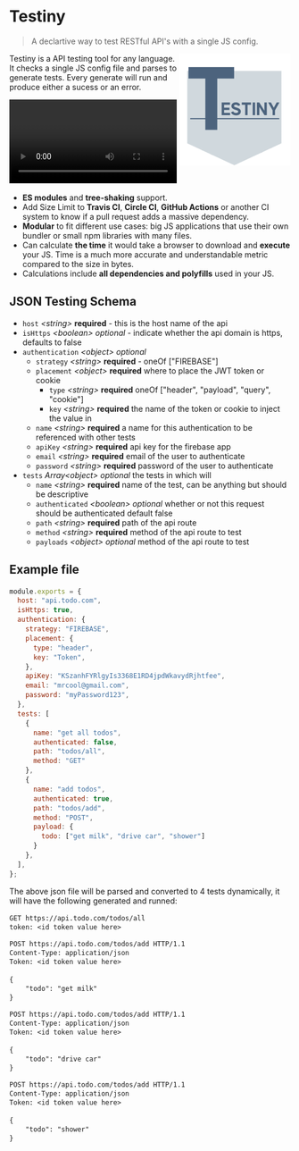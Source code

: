 # Testiny 

> A declartive way to test RESTful API's with a single JS config.

<img src="testiny_logo-200x200.png" align="right"
     alt="Size Limit logo by Anton Lovchikov">

Testiny is a API testing tool for any language. It checks a single JS config file and parses to generate tests. Every generate will run and produce either a sucess or an error. 

![demo](https://user-images.githubusercontent.com/70663071/114795232-b6d21600-9d53-11eb-862f-0e168deceb4e.mov)

* **ES modules** and **tree-shaking** support.
* Add Size Limit to **Travis CI**, **Circle CI**, **GitHub Actions**
  or another CI system to know if a pull request adds a massive dependency.
* **Modular** to fit different use cases: big JS applications
  that use their own bundler or small npm libraries with many files.
* Can calculate **the time** it would take a browser
  to download and **execute** your JS. Time is a much more accurate
  and understandable metric compared to the size in bytes.
* Calculations include **all dependencies and polyfills**
  used in your JS.





## JSON Testing Schema

- `host` _&lt;string&gt;_ **required** - this is the host name of the api 
- `isHttps` _&lt;boolean&gt;_ *optional* - indicate whether the api domain is https, defaults to false
- `authentication` _&lt;object&gt;_ *optional*
    - `strategy` _&lt;string&gt;_  **required** - oneOf ["FIREBASE"]
    - `placement` _&lt;object&gt;_ **required** where to place the JWT token or cookie
        - `type` _&lt;string&gt;_ **required** oneOf ["header", "payload", "query", "cookie"]
        - `key` _&lt;string&gt;_ **required** the name of the token or cookie to inject the value in
    - `name` _&lt;string&gt;_ **required** a name for this authentication to be referenced with other tests
    - `apiKey` _&lt;string&gt;_ **required** api key for the firebase app
    - `email` _&lt;string&gt;_ **required** email of the user to authenticate 
    - `password` _&lt;string&gt;_ **required** password of the user to authenticate 
- `tests` _Array&lt;object&gt;_ *optional* the tests in which will 
    - `name` _&lt;string&gt;_ **required** name of the test, can be anything but should be descriptive
    - `authenticated` _&lt;boolean&gt;_ *optional* whether or not this request should be authenticated default false
    - `path` _&lt;string&gt;_ **required** path of the api route
    - `method` _&lt;string&gt;_ **required** method of the api route to test
    - `payloads` _&lt;object&gt;_ *optional* method of the api route to test
    


## Example file

```js
module.exports = {
  host: "api.todo.com",
  isHttps: true,
  authentication: {
    strategy: "FIREBASE",
    placement: {
      type: "header",
      key: "Token",
    },
    apiKey: "KSzanhFYRlgyIs3368E1RD4jpdWkavydRjhtfee",
    email: "mrcool@gmail.com",
    password: "myPassword123",
  },
  tests: [
    {
      name: "get all todos",
      authenticated: false,
      path: "todos/all",
      method: "GET"
    },
    {
      name: "add todos",
      authenticated: true,
      path: "todos/add",
      method: "POST",
      payload: {
        todo: ["get milk", "drive car", "shower"]
      }
    },
  ],
};
```

The above json file will be parsed and converted to 4 tests dynamically, it will have the following generated and runned:

```http
GET https://api.todo.com/todos/all
token: <id token value here>
```

```
POST https://api.todo.com/todos/add HTTP/1.1
Content-Type: application/json
Token: <id token value here>

{
    "todo": "get milk"
}
```

```
POST https://api.todo.com/todos/add HTTP/1.1
Content-Type: application/json
Token: <id token value here>

{
    "todo": "drive car"
}
```

```
POST https://api.todo.com/todos/add HTTP/1.1
Content-Type: application/json
Token: <id token value here>

{
    "todo": "shower"
}
```
